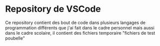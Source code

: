 # Repository de VSCode 
Ce repository contient des bout de code dans plusieurs langages de programmation différents que j'ai fait dans le cadre personnel mais aussi dans le cadre scolaire, il contient des fichiers temporaire "fichiers de test poubelle"

